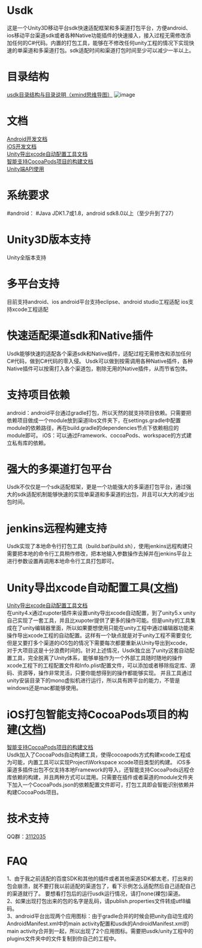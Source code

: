 # Usdk 
这是一个Unity3D移动平台sdk快速适配框架和多渠道打包平台，方便android、ios移动平台渠道sdk或者各种Native功能插件的快速接入，接入过程无需修改添加任何的C#代码。内置的打包工具，能够在不修改任何unity工程的情况下实现快速的单渠道和多渠道打包。sdk适配时间和渠道打包时间至少可以减少一半以上。

# 目录结构
[usdk目录结构与目录说明（xmind思维导图）](https://github.com/honghuachen/Usdk/blob/master/doc/Usdk%E9%A1%B9%E7%9B%AE%E7%BB%93%E6%9E%84%E8%AF%B4%E6%98%8E.xmind)
![image](https://github.com/honghuachen/Usdk/blob/master/doc/Usdk%E9%A1%B9%E7%9B%AE%E7%BB%93%E6%9E%84%E8%AF%B4%E6%98%8E.png)

# 文档
[Android开发文档](https://github.com/honghuachen/Usdk/blob/master/doc/Android%E5%BC%80%E5%8F%91%E6%96%87%E6%A1%A3.docx)  
[iOS开发文档](https://github.com/honghuachen/Usdk/blob/master/doc/iOS%E5%BC%80%E5%8F%91%E6%96%87%E6%A1%A3.docx)  
[Unity导出xcode自动配置工具文档](https://github.com/honghuachen/Usdk/blob/master/doc/Unity%E5%AF%BC%E5%87%BAxcode%E8%87%AA%E5%8A%A8%E9%85%8D%E7%BD%AE%E5%B7%A5%E5%85%B7.docx)  
[智能支持CocoaPods项目的构建文档](https://github.com/honghuachen/Usdk/blob/master/doc/CocoaPods%E6%9E%84%E5%BB%BA%E9%85%8D%E7%BD%AE.docx)  
[Unity端API使用](https://github.com/honghuachen/Usdk/blob/master/doc/Unity%E7%AB%AFAPI%E4%BD%BF%E7%94%A8.doc)  

# 系统要求
#android：
#Java JDK1.7或1.8，android sdk8.0以上（至少升到了27）

# Unity3D版本支持
Unity全版本支持

# 多平台支持
目前支持android、ios
android平台支持eclipse、android studio工程适配
ios支持xcode工程适配

# 快速适配渠道sdk和Native插件
Usdk能够快速的适配各个渠道sdk和Native插件，适配过程无需修改和添加任何C#代码，做到C#代码的零入侵。
Usdk可以做到按需调用各种Native插件，各种Native插件可以按需打入各个渠道包，剔除无用的Native插件，从而节省包体。

# 支持项目依赖
android：android平台通过gradle打包，所以天然的就支持项目依赖。只需要把依赖项目做成一个module放到渠道libs文件夹下，在settings.gradle中配置module的依赖路径，再在build.gradle的dependencies节点下依赖相应的module即可。
iOS：可以通过Framework、cocoaPods、workspace的方式建立私有库的依赖。

# 强大的多渠道打包平台
Usdk不仅仅是一个sdk适配框架，更是一个功能强大的多渠道打包平台，通过强大的sdk适配机制能够快速的实现单渠道和多渠道的出包，并且可以大大的减少出包时间。

# jenkins远程构建支持
Usdk实现了本地命令行打包工具（build.bat\build.sh），使用jenkins远程构建只需要把本地的命令行工具稍作修改，把本地输入参数操作去掉并在jenkins平台上进行参数设置再调用本地命令行工具打包即可。

# Unity导出xcode自动配置工具([文档](https://github.com/honghuachen/Usdk/blob/master/doc/Unity%E5%AF%BC%E5%87%BAxcode%E8%87%AA%E5%8A%A8%E9%85%8D%E7%BD%AE%E5%B7%A5%E5%85%B7.docx))
[Unity导出xcode自动配置工具文档](https://github.com/honghuachen/Usdk/blob/master/doc/Unity%E5%AF%BC%E5%87%BAxcode%E8%87%AA%E5%8A%A8%E9%85%8D%E7%BD%AE%E5%B7%A5%E5%85%B7.docx)  
在unity4.x通过xupoter插件来设置unity导出xcode自动配置，到了unity5.x unity自己实现了一套工具，并且比xupoter提供了更多的操作可能。但是unity的工具集成在了unity编辑器里面，所以如果要想使用只能在unity工程中通过编辑器功能来操作导出xcode工程的自动配置。这样有一个缺点就是对于unity工程不需要变化但是又要打多个渠道的iOS包的情况下需要每次都要重新从Unity导出到xcode，对于大项目这是十分浪费时间的。针对上述情况，Usdk独立出了unity这套自动配置工具，完全脱离了Unity体系，能够单独作为一个外部工具随时随地的操作xcode工程下的工程配置文件和Info.plist配置文件，可以添加或者移除指定库、源码、资源等，操作非常灵活，只要你能想得到的操作都能够实现。
并且工具通过unity安装目录下的mono虚拟机进行运行，所以具有跨平台的能力，不管是windows还是mac都能够使用。

# iOS打包智能支持CocoaPods项目的构建([文档](https://github.com/honghuachen/Usdk/blob/master/doc/CocoaPods%E6%9E%84%E5%BB%BA%E9%85%8D%E7%BD%AE.docx))
[智能支持CocoaPods项目的构建文档](https://github.com/honghuachen/Usdk/blob/master/doc/CocoaPods%E6%9E%84%E5%BB%BA%E9%85%8D%E7%BD%AE.docx)  
Usdk加入了CocoaPods自动构建工具，使得cocoapods方式构建xcode工程成为可能，内置工具可以实现Project\Workspace xcode项目类型的构建。
iOS多渠道多插件出包不仅支持本地Framework的导入，还智能支持CocoaPods远程仓库依赖的构建，并且两种方式可以混用。只需要在插件或者渠道的module文件夹下加入一个CocoaPods.json的依赖配置文件即可，打包工具即会智能识别依赖并构建CocoaPods项目。

# 技术支持
QQ群：[3112035](https://jq.qq.com/?_wv=1027&k=5RKFifT)

# FAQ
1、由于我之前适配的百度SDK和其他的插件或者其他渠道SDK都太老，打出来的包会崩溃，就不要打我以前适配的渠道包了，看下示例怎么适配然后自己适配自己的渠道就行了。
要想看打包后的运行usdk运行情况，请打none(裸包)渠道。  
2、如果出现打包出来的包的名字是乱码，请publish.properties文件转成utf8编码。  
3、android平台出现两个应用图标：由于gradle合并的时候会把unity自动生成的AndroidManifest.xml中的main activity配置和usdk的AndroidManifest.xml的main activity合并到一起，所以出现了2个应用图标。需要把usdk/unity工程中的plugins文件夹中的文件复制到你自己的工程中。
